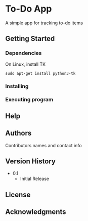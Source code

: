 # To-Do App

A simple app for tracking to-do items

## Getting Started

### Dependencies

On Linux, install TK
```
sudo apt-get install python3-tk
```
### Installing

### Executing program

## Help

## Authors

Contributors names and contact info

## Version History

* 0.1
    * Initial Release

## License

## Acknowledgments
